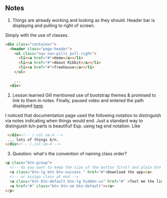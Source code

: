 ## Notes

1. Things are already working and looking as they should. Header bar is displaying and pulling to right of screen.

Simply with the use of classes.

```html
<div class="container">
  <header class="page-header">
    <ul class="nav nav-pills pull-right">
      <li><a href="#">Home</a></li>
      <li><a href="#">About Ribbit</a></li>
      <li><a href="#">Treehouse</a></li>
    </ul>

    ...
  <div>
```

2. Lesson learned Gill mentioned use of bootstrap themes & promised to link to them in notes.
Finally, paused video and entered the path displayed [here](http://getbootstrap.com/examples/theme/#).

I noticed that documentation page used the following notation to distinguish via notes indicating when things would end. Just a standard way to distinguish b/n parts is beautiful! Esp. using tag end notation. Like </patriarchy>

```html
 </div><!-- /.col-sm-4 -->
 ... lots of things b/n.
</div><!-- /.col-sm-4 -->
```

3. Question: what's the convention of naming class order?

```html
<p class="btn-group">
  <!-- do you want to keep the size of the button first? and plain btn class to go second? -->
  <a class="btn-lg btn btn-success " href="#">Download the app</a>
  <!-- or assign class at end -->
  <a class="btn btn-default btn-lg hidden-xs" href="#" >Text me the link</a>
  <a href="#" class="btn btn-sm btn-default"></a>
</p>
```
